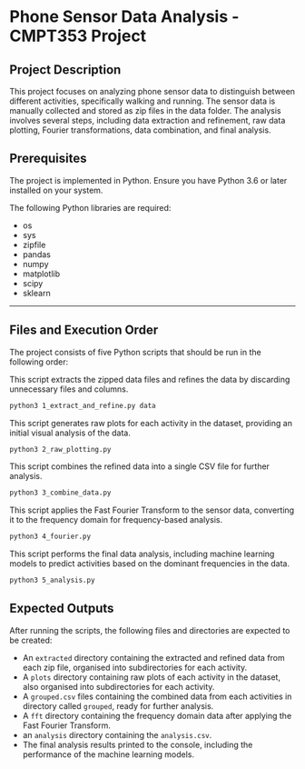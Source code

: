# Phone Sensor Data Analysis - CMPT353 Project

## Project Description
This project focuses on analyzing phone sensor data to distinguish between different activities, specifically walking and running. The sensor data is manually collected and stored as zip files in the data folder. The analysis involves several steps, including data extraction and refinement, raw data plotting, Fourier transformations, data combination, and final analysis.

## Prerequisites
The project is implemented in Python. Ensure you have Python 3.6 or later installed on your system. 

The following Python libraries are required:
* os
* sys
* zipfile
* pandas
* numpy
* matplotlib
* scipy
* sklearn
---
## Files and Execution Order
The project consists of five Python scripts that should be run in the following order:

This script extracts the zipped data files and refines the data by discarding unnecessary files and columns.
```bash
python3 1_extract_and_refine.py data
```

This script generates raw plots for each activity in the dataset, providing an initial visual analysis of the data.
```bash
python3 2_raw_plotting.py
```

This script combines the refined data into a single CSV file for further analysis.
```bash
python3 3_combine_data.py
```
This script applies the Fast Fourier Transform to the sensor data, converting it to the frequency domain for frequency-based analysis.
```bash
python3 4_fourier.py
```

This script performs the final data analysis, including machine learning models to predict activities based on the dominant frequencies in the data.
```bash
python3 5_analysis.py
```

## Expected Outputs
After running the scripts, the following files and directories are expected to be created:

- An `extracted` directory containing the extracted and refined data from each zip file, organised into subdirectories for each activity.
- A `plots` directory containing raw plots of each activity in the dataset, also organised into subdirectories for each activity.
- A `grouped.csv` files containing the combined data from each activities in directory called `grouped`, ready for further analysis.
- A `fft` directory containing the frequency domain data after applying the Fast Fourier Transform.
- an `analysis` directory containing the `analysis.csv`.
- The final analysis results printed to the console, including the performance of the machine learning models.

